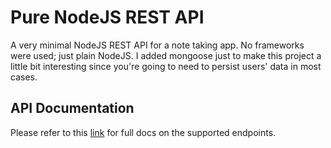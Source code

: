 # Pure NodeJS REST API

A very minimal NodeJS REST API for a note taking app. No frameworks were used; just plain NodeJS. I added mongoose just to make this project a little bit interesting since you're going to need to persist users' data in most cases.

## API Documentation

Please refer to this [link](https://documenter.getpostman.com/view/6900371/SVSDPr9r) for full docs on the supported endpoints.
